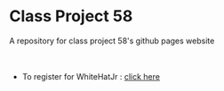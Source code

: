 # Class Project 58

A repository for class project 58's github pages website<br>
<br>
<br>
* To register for WhiteHatJr : [click here](https://code.whitehatjr.com)
